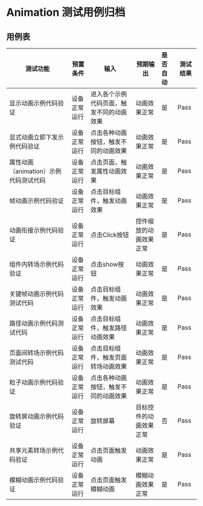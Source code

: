 # Animation 测试用例归档

## 用例表

| 测试功能                    | 预置条件       | 输入                   | 预期输出        | 是否自动 | 测试结果 |
|-------------------------| -------------- |----------------------|-------------| :------- | -------- |
| 显示动画示例代码验证              | 设备正常运行   | 进入各个示例代码页面，触发不同的动画效果 | 动画效果正常      | 是       | Pass     |
| 显式动画立即下发示例代码验证          | 设备正常运行 | 点击各种动画按钮，触发不同的动画效果   | 动画效果正常      | 是       | Pass     |
| 属性动画（animation）示例代码测试代码 | 设备正常运行 | 点击页面，触发属性动画效果        | 动画效果正常      | 是       | Pass     |
| 帧动画示例代码验证               | 设备正常运行 | 点击目标组件，触发动画效果        | 动画效果正常      | 是       | Pass     |
| 动画衔接示例代码验证              | 设备正常运行 | 点击Click按钮            | 控件缩放的动画效果正常 | 是       | Pass     |
| 组件内转场示例代码验证             | 设备正常运行 | 点击show按钮             | 动画效果正常      | 是       | Pass     |
| 关键帧动画示例代码测试代码           | 设备正常运行 | 点击目标组件，触发动画效果        | 动画效果正常      | 是       | Pass     |
| 路径动画示例代码测试代码            | 设备正常运行 | 点击目标组件，触发路径动画效果      | 动画效果正常      | 是       | Pass     |
| 页面间转场示例代码测试代码           | 设备正常运行 | 点击目标组件，触发页面转场动画效果    | 动画效果正常      | 是       | Pass     |
| 粒子动画示例代码验证              | 设备正常运行 | 点击各种动画按钮，触发不同的动画效果   | 动画效果正常      | 是       | Pass     |
| 旋转屏动画示例代码验证             | 设备正常运行 | 旋转屏幕                 | 目标控件的动画效果正常 | 否       | Pass     |
| 共享元素转场示例代码验证            | 设备正常运行 | 点击页面触发动画             | 动画效果正常      | 是       | Pass     |
| 模糊动画示例代码验证              | 设备正常运行 | 点击页面触发模糊动画           | 模糊动画效果正常    | 是       | Pass     |

